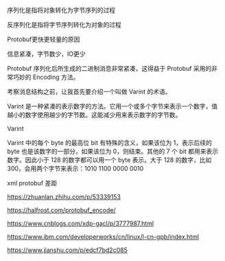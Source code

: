序列化是指将对象转化为字节序列的过程

反序列化是指将字节序列转化为对象的过程




Protobuf更快更轻量的原因

信息紧凑，字节数少，IO更少

Protobuf 序列化后所生成的二进制消息非常紧凑，这得益于 Protobuf 采用的非常巧妙的 Encoding 方法。

考察消息结构之前，让我首先要介绍一个叫做 Varint 的术语。

Varint 是一种紧凑的表示数字的方法。它用一个或多个字节来表示一个数字，值越小的数字使用越少的字节数。这能减少用来表示数字的字节数。

Varint 

Varint 中的每个 byte 的最高位 bit 有特殊的含义，如果该位为 1，表示后续的 byte 也是该数字的一部分，如果该位为 0，则结束。其他的 7 个 bit 都用来表示数字。因此小于 128 的数字都可以用一个 byte 表示。大于 128 的数字，比如 300，会用两个字节来表示：1010 1100 0000 0010

xml protobuf 差距

https://zhuanlan.zhihu.com/p/53339153

https://halfrost.com/protobuf_encode/


https://www.cnblogs.com/xdp-gacl/p/3777987.html

https://www.ibm.com/developerworks/cn/linux/l-cn-gpb/index.html

https://www.jianshu.com/p/edcf7bd2c085